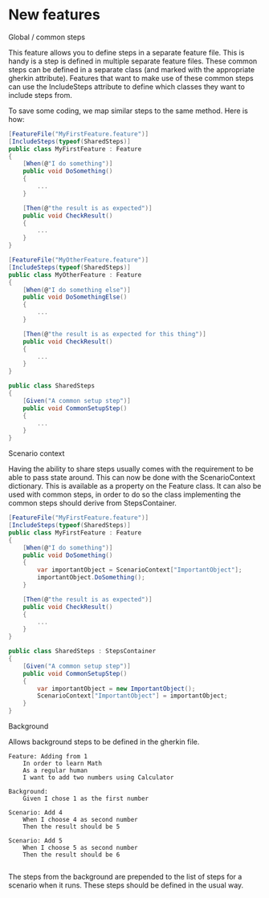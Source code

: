 # New features

Global / common steps

This feature allows you to define steps in a separate feature file. This is handy is a step is defined in multiple separate feature files.
These common steps can be defined in a separate class (and marked with the appropriate gherkin attribute). Features that want to make use of these common steps can use the IncludeSteps attribute to define which classes they want to include steps from.


To save some coding, we map similar steps to the same method. Here is how:
```C#
[FeatureFile("MyFirstFeature.feature")]
[IncludeSteps(typeof(SharedSteps)]
public class MyFirstFeature : Feature
{    
    [When(@"I do something")]
    public void DoSomething()
    {
        ...
    }    

    [Then(@"the result is as expected")]    
    public void CheckResult()
    {
        ...
    }
}

[FeatureFile("MyOtherFeature.feature")]
[IncludeSteps(typeof(SharedSteps)]
public class MyOtherFeature : Feature
{    
    [When(@"I do something else")]
    public void DoSomethingElse()
    {
        ...
    }    

    [Then(@"the result is as expected for this thing")]    
    public void CheckResult()
    {
        ...
    }
}

public class SharedSteps
{
	[Given("A common setup step")]
	public void CommonSetupStep()
	{
		...
	}
}

```

Scenario context

Having the ability to share steps usually comes with the requirement to be able to pass state around. This can now be done with the ScenarioContext dictionary. This is available as a property on the Feature class. It can also be used with common steps, in order to do so the class implementing the common steps should derive from StepsContainer.

```C#
[FeatureFile("MyFirstFeature.feature")]
[IncludeSteps(typeof(SharedSteps)]
public class MyFirstFeature : Feature
{    
    [When(@"I do something")]
    public void DoSomething()
    {
        var importantObject = ScenarioContext["ImportantObject"];
		importantObject.DoSomething();
    }    

    [Then(@"the result is as expected")]    
    public void CheckResult()
    {
        ...
    }
}

public class SharedSteps : StepsContainer
{
	[Given("A common setup step")]
	public void CommonSetupStep()
	{
		var importantObject = new ImportantObject();
		ScenarioContext["ImportantObject"] = importantObject;
	}
}

```

Background 

Allows background steps to be defined in the gherkin file.

```Gherkin
Feature: Adding from 1
	In order to learn Math
	As a regular human
	I want to add two numbers using Calculator
	
Background:
	Given I chose 1 as the first number

Scenario: Add 4
	When I choose 4 as second number	
	Then the result should be 5
	
Scenario: Add 5
	When I choose 5 as second number	
	Then the result should be 6
	
```

The steps from the background are prepended to the list of steps for a scenario when it runs. These steps should be defined in the usual way.